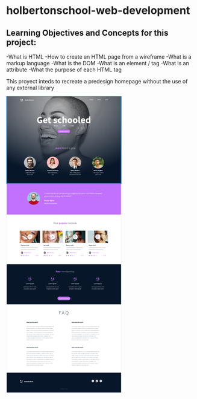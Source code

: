 # holbertonschool-web-development

## Learning Objectives and Concepts for this project:

-What is HTML
-How to create an HTML page from a wireframe
-What is a markup language
-What is the DOM
-What is an element / tag
-What is an attribute
-What the purpose of each HTML tag

This proyect inteds to recreate a predesign homepage without the use of any external library

![Img](homepage.png)